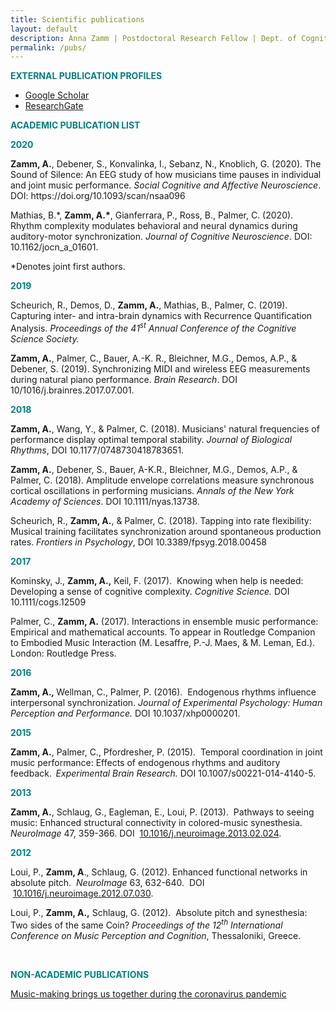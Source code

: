 ```yaml
---
title: Scientific publications
layout: default
description: Anna Zamm | Postdoctoral Research Fellow | Dept. of Cognitive Science, CEU
permalink: /pubs/
---
```


<p><span style="color: #008080;"><strong>EXTERNAL PUBLICATION PROFILES</strong></span></p>
<ul>
  <p style="text-align:center">
<li><a href="https://scholar.google.ca/citations?user=7A7_KMUAAAAJ&amp;hl=en">Google Scholar</a></li>
<li><a href="https://www.researchgate.net/profile/Anna_Zamm">ResearchGate</a></li>
</p>
</ul>

<p><span style="color: #008080;"><strong>ACADEMIC PUBLICATION LIST</strong></span></p>
<p><span style="color: #008080;"><strong>2020</strong></span></p>
<p><strong>Zamm, A.</strong>, Debener, S., Konvalinka, I., Sebanz, N., Knoblich, G. (2020). The Sound of Silence: An EEG study of how musicians time pauses in individual and joint music performance.  <em>Social Cognitive and Affective Neuroscience</em>. DOI: https://doi.org/10.1093/scan/nsaa096 </p>
<p> Mathias, B.*, <strong>Zamm, A.*</strong>, Gianferrara, P., Ross, B., Palmer, C. (2020). Rhythm complexity modulates behavioral and neural dynamics during auditory-motor synchronization.<em>  Journal of Cognitive Neuroscience</em>. DOI: 10.1162/jocn_a_01601. 
 <p>*Denotes joint first authors.</p>
</p>
<p><span style="color: #008080;"><strong>2019</strong></span></p>
<p>Scheurich, R., Demos, D., <strong>Zamm, A.</strong>, Mathias, B., Palmer, C. (2019). Capturing inter- and intra-brain dynamics with Recurrence Quantification Analysis. <em>Proceedings of the 41<sup>st</sup> Annual Conference of the Cognitive Science Society.</em></p>
<p><strong>Zamm, A.</strong>, Palmer, C., Bauer, A.-K. R., Bleichner, M.G., Demos, A.P., &amp; Debener, S. (2019). Synchronizing MIDI and wireless EEG measurements during natural piano performance.<em> </em><em>Brain Research</em>. DOI 10/1016/j.brainres.2017.07.001.</p>
<p><span style="color: #008080;"><strong>2018</strong></span></p>
<p><strong>Zamm, A.</strong>, Wang, Y., &amp; Palmer, C. (2018). Musicians' natural frequencies of performance display optimal temporal stability. <em>Journal of Biological Rhythms</em>, DOI 10.1177/0748730418783651.</p>
<p><strong>Zamm, A.</strong>, Debener, S., Bauer, A-K.R., Bleichner, M.G., Demos, A.P., &amp; Palmer, C. (2018). Amplitude envelope correlations measure synchronous cortical oscillations in performing musicians. <em>Annals of the New York Academy of Sciences</em>. DOI 10.1111/nyas.13738.</p>
<p>Scheurich, R., <strong>Zamm, A.</strong>, &amp; Palmer, C. (2018). Tapping into rate flexibility: Musical training facilitates synchronization around spontaneous production rates. <em>Frontiers in Psychology</em>, DOI 10.3389/fpsyg.2018.00458</p>
<p><span style="color: #008080;"><strong>2017</strong></span></p>
<p>Kominsky, J., <strong>Zamm, A.,</strong> Keil, F. (2017).  Knowing when help is needed: Developing a sense of cognitive complexity. <em>Cognitive Science. </em>DOI 10.1111/cogs.12509</p>
<p>Palmer, C., <strong>Zamm, A.</strong> (2017). Interactions in ensemble music performance: Empirical and mathematical accounts. To appear in Routledge Companion to Embodied Music Interaction (M. Lesaffre, P.-J. Maes, &amp; M. Leman, Ed.). London: Routledge Press.</p>
<p><span style="color: #008080;"><strong>2016</strong></span></p>
<p><strong>Zamm, A.<em>, </em></strong>Wellman, C., Palmer, P. (2016).  Endogenous rhythms influence interpersonal synchronization. <em>Journal of Experimental Psychology: Human Perception and Performance.</em> DOI 10.1037/xhp0000201.</p>
<p><span style="color: #008080;"><strong>2015</strong></span></p>
<p><strong>Zamm, A.</strong>, Palmer, C., Pfordresher, P. (2015).  Temporal coordination in joint music performance: Effects of endogenous rhythms and auditory feedback.<strong>  </strong><em>Experimental Brain Research.</em> DOI 10.1007/s00221-014-4140-5.</p>
<p><span style="color: #008080;"><strong>2013</strong></span></p>
<p><strong>Zamm, A.</strong>, Schlaug, G., Eagleman, E., Loui, P. (2013).  Pathways to seeing music: Enhanced structural connectivity in colored-music synesthesia.  <em>NeuroImage </em>47, 359-366. DOI  <a href="http://dx.doi.org/10.1016%2Fj.neuroimage.2013.02.024">10.1016/j.neuroimage.2013.02.024</a>.</p>
<p><span style="color: #008080;"><strong>2012</strong></span></p>
<p>Loui, P., <strong>Zamm, A</strong>., Schlaug, G. (2012). Enhanced functional networks in absolute pitch.  <em>NeuroImage</em> 63, 632-640.  DOI  <a href="http://dx.doi.org/10.1016%2Fj.neuroimage.2012.07.030">10.1016/j.neuroimage.2012.07.030</a>.</p>
<p>Loui, P., <strong>Zamm, A.,</strong> Schlaug, G. (2012).  Absolute pitch and synesthesia: Two sides of the same Coin? <em>Proceedings of the 12<sup>th</sup> International Conference on Music Perception and Cognition</em>, Thessaloniki, Greece.</p>
<p> </p>

<p><span style="color: #008080;"><strong>NON-ACADEMIC PUBLICATIONS </strong></span></p>
<a href="https://theconversation.com/music-making-brings-us-together-during-the-coronavirus-pandemic-137147">Music-making brings us together during the coronavirus pandemic</a>



